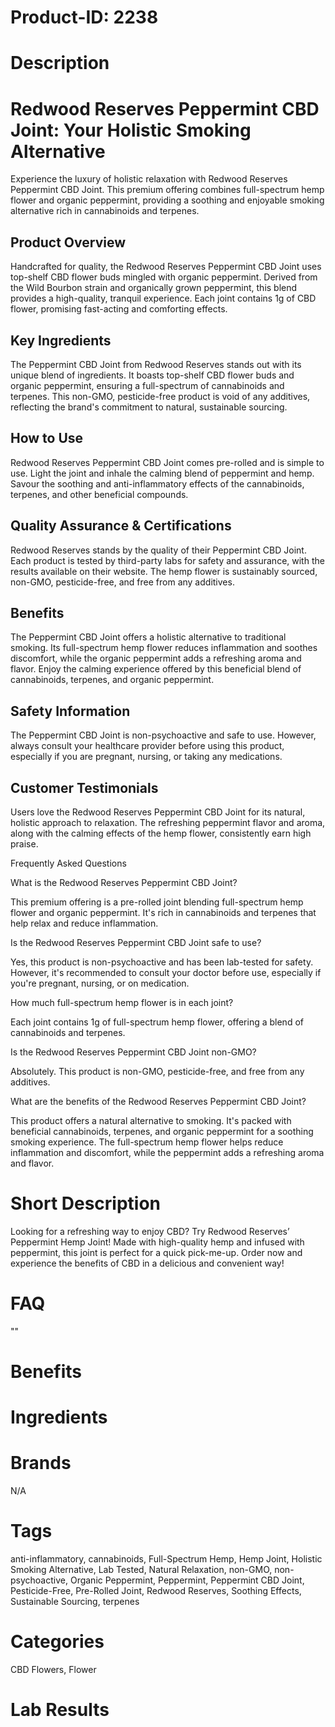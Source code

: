 # Product-ID: 2238

# Description

<h1>Redwood Reserves Peppermint CBD Joint: Your Holistic Smoking Alternative</h1>
<p>Experience the luxury of holistic relaxation with Redwood Reserves Peppermint CBD Joint. This premium offering combines full-spectrum hemp flower and organic peppermint, providing a soothing and enjoyable smoking alternative rich in cannabinoids and terpenes.</p>
<h2>Product Overview</h2>
<p>Handcrafted for quality, the Redwood Reserves Peppermint CBD Joint uses top-shelf CBD flower buds mingled with organic peppermint. Derived from the Wild Bourbon strain and organically grown peppermint, this blend provides a high-quality, tranquil experience. Each joint contains 1g of CBD flower, promising fast-acting and comforting effects.</p>
<h2>Key Ingredients</h2>
<p>The Peppermint CBD Joint from Redwood Reserves stands out with its unique blend of ingredients. It boasts top-shelf CBD flower buds and organic peppermint, ensuring a full-spectrum of cannabinoids and terpenes. This non-GMO, pesticide-free product is void of any additives, reflecting the brand's commitment to natural, sustainable sourcing.</p>
<h2>How to Use</h2>
<p>Redwood Reserves Peppermint CBD Joint comes pre-rolled and is simple to use. Light the joint and inhale the calming blend of peppermint and hemp. Savour the soothing and anti-inflammatory effects of the cannabinoids, terpenes, and other beneficial compounds.</p>
<h2>Quality Assurance &amp; Certifications</h2>
<p>Redwood Reserves stands by the quality of their Peppermint CBD Joint. Each product is tested by third-party labs for safety and assurance, with the results available on their website. The hemp flower is sustainably sourced, non-GMO, pesticide-free, and free from any additives.</p>
<h2>Benefits</h2>
<p>The Peppermint CBD Joint offers a holistic alternative to traditional smoking. Its full-spectrum hemp flower reduces inflammation and soothes discomfort, while the organic peppermint adds a refreshing aroma and flavor. Enjoy the calming experience offered by this beneficial blend of cannabinoids, terpenes, and organic peppermint.</p>
<h2>Safety Information</h2>
<p>The Peppermint CBD Joint is non-psychoactive and safe to use. However, always consult your healthcare provider before using this product, especially if you are pregnant, nursing, or taking any medications.</p>
<h2>Customer Testimonials</h2>
<p>Users love the Redwood Reserves Peppermint CBD Joint for its natural, holistic approach to relaxation. The refreshing peppermint flavor and aroma, along with the calming effects of the hemp flower, consistently earn high praise.</p>
<p>Frequently Asked Questions</p>
<p>What is the Redwood Reserves Peppermint CBD Joint?</p>
<p>This premium offering is a pre-rolled joint blending full-spectrum hemp flower and organic peppermint. It's rich in cannabinoids and terpenes that help relax and reduce inflammation.</p>
<p>Is the Redwood Reserves Peppermint CBD Joint safe to use?</p>
<p>Yes, this product is non-psychoactive and has been lab-tested for safety. However, it's recommended to consult your doctor before use, especially if you're pregnant, nursing, or on medication.</p>
<p>How much full-spectrum hemp flower is in each joint?</p>
<p>Each joint contains 1g of full-spectrum hemp flower, offering a blend of cannabinoids and terpenes.</p>
<p>Is the Redwood Reserves Peppermint CBD Joint non-GMO?</p>
<p>Absolutely. This product is non-GMO, pesticide-free, and free from any additives.</p>
<p>What are the benefits of the Redwood Reserves Peppermint CBD Joint?</p>
<p>This product offers a natural alternative to smoking. It's packed with beneficial cannabinoids, terpenes, and organic peppermint for a soothing smoking experience. The full-spectrum hemp flower helps reduce inflammation and discomfort, while the peppermint adds a refreshing aroma and flavor.</p>


# Short Description

<p>Looking for a refreshing way to enjoy CBD? Try Redwood Reserves&#8217; Peppermint Hemp Joint! Made with high-quality hemp and infused with peppermint, this joint is perfect for a quick pick-me-up. Order now and experience the benefits of CBD in a delicious and convenient way!</p>


# FAQ
""

# Benefits



# Ingredients



# Brands

N/A

# Tags

anti-inflammatory, cannabinoids, Full-Spectrum Hemp, Hemp Joint, Holistic Smoking Alternative, Lab Tested, Natural Relaxation, non-GMO, non-psychoactive, Organic Peppermint, Peppermint, Peppermint CBD Joint, Pesticide-Free, Pre-Rolled Joint, Redwood Reserves, Soothing Effects, Sustainable Sourcing, terpenes

# Categories

CBD Flowers, Flower

# Lab Results
